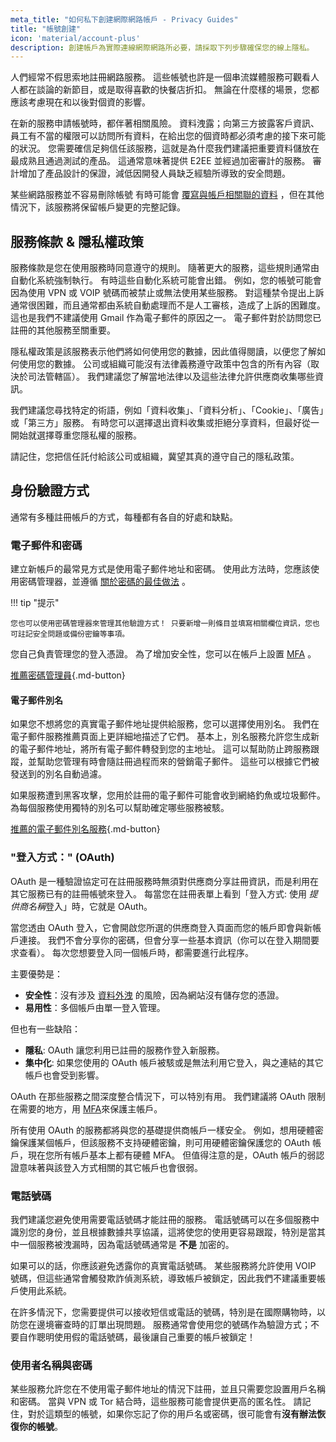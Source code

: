 ```yaml
---
meta_title: "如何私下創建網際網路帳戶 - Privacy Guides"
title: "帳號創建"
icon: 'material/account-plus'
description: 創建帳戶為實際連線網際網路所必要，請採取下列步驟確保您的線上隱私。
---
```


人們經常不假思索地註冊網路服務。 這些帳號也許是一個串流媒體服務可觀看人人都在談論的新節目，或是取得喜歡的快餐店折扣。 無論在什麼樣的場景，您都應該考慮現在和以後對個資的影響。

在新的服務申請帳號時，都伴著相關風險。 資料洩露；向第三方披露客戶資訊、員工有不當的權限可以訪問所有資料，在給出您的個資時都必須考慮的接下來可能的狀況。 您需要確信足夠信任該服務，這就是為什麼我們建議把重要資料儲放在最成熟且通過測試的產品。 這通常意味著提供 E2EE 並經過加密審計的服務。 審計增加了產品設計的保證，減低因開發人員缺乏經驗所導致的安全問題。

某些網路服務並不容易刪除帳號 有時可能會 [覆寫與帳戶相關聯的資料](account-deletion.md#overwriting-account-information) ，但在其他情況下，該服務將保留帳戶變更的完整記錄。

## 服務條款 & 隱私權政策

服務條款是您在使用服務時同意遵守的規則。 隨著更大的服務，這些規則通常由自動化系統強制執行。 有時這些自動化系統可能會出錯。 例如，您的帳號可能會因為使用 VPN 或 VOIP 號碼而被禁止或無法使用某些服務。 對這種禁令提出上訴通常很困難，而且通常都由系統自動處理而不是人工審核，造成了上訴的困難度。 這也是我們不建議使用 Gmail 作為電子郵件的原因之一。 電子郵件對於訪問您已註冊的其他服務至關重要。

隱私權政策是該服務表示他們將如何使用您的數據，因此值得閱讀，以便您了解如何使用您的數據。 公司或組織可能沒有法律義務遵守政策中包含的所有內容（取決於司法管轄區）。 我們建議您了解當地法律以及這些法律允許供應商收集哪些資訊。

我們建議您尋找特定的術語，例如「資料收集」、「資料分析」、「Cookie」、「廣告」或「第三方」服務。 有時您可以選擇退出資料收集或拒絕分享資料，但最好從一開始就選擇尊重您隱私權的服務。

請記住，您把信任託付給該公司或組織，冀望其真的遵守自己的隱私政策。

## 身份驗證方式

通常有多種註冊帳戶的方式，每種都有各自的好處和缺點。

### 電子郵件和密碼

建立新帳戶的最常見方式是使用電子郵件地址和密碼。 使用此方法時，您應該使用密碼管理器，並遵循 [關於密碼的最佳做法](passwords-overview.md) 。

!!! tip "提示"

    您也可以使用密碼管理器來管理其他驗證方式！ 只要新增一則條目並填寫相關欄位資訊，您也可註記安全問題或備份密鑰等事項。

您自己負責管理您的登入憑證。 為了增加安全性，您可以在帳戶上設置 [MFA](multi-factor-authentication.md) 。

[推薦密碼管理員](../passwords.md ""){.md-button}

#### 電子郵件別名

如果您不想將您的真實電子郵件地址提供給服務，您可以選擇使用別名。 我們在電子郵件服務推薦頁面上更詳細地描述了它們。 基本上，別名服務允許您生成新的電子郵件地址，將所有電子郵件轉發到您的主地址。 這可以幫助防止跨服務跟蹤，並幫助您管理有時會隨註冊過程而來的營銷電子郵件。 這些可以根據它們被發送到的別名自動過濾。

如果服務遭到黑客攻擊，您用於註冊的電子郵件可能會收到網絡釣魚或垃圾郵件。 為每個服務使用獨特的別名可以幫助確定哪些服務被駭。

[推薦的電子郵件別名服務](../email.md#email-aliasing-services ""){.md-button}

### "登入方式：" (OAuth)

OAuth 是一種驗證協定可在註冊服務時無須對供應商分享註冊資訊，而是利用在其它服務已有的註冊帳號來登入。 每當您在註冊表單上看到「登入方式: 使用 *提供商名稱*登入」時，它就是 OAuth。

當您透由 OAuth 登入，它會開啟您所選的供應商登入頁面而您的帳戶即會與新帳戶連接。 我們不會分享你的密碼，但會分享一些基本資訊（你可以在登入期間要求查看）。 每次您想要登入同一個帳戶時，都需要進行此程序。

主要優勢是：

- **安全性**：沒有涉及 [資料外洩](https://en.wikipedia.org/wiki/Data_breach) 的風險，因為網站沒有儲存您的憑證。
- **易用性**：多個帳戶由單一登入管理。

但也有一些缺陷：

- **隱私**: OAuth 讓您利用已註冊的服務作登入新服務。
- **集中化**: 如果您使用的 OAuth 帳戶被駭或是無法利用它登入，與之連結的其它帳戶也會受到影響。

OAuth 在那些服務之間深度整合情況下，可以特別有用。 我們建議將 OAuth 限制在需要的地方，用 [MFA](multi-factor-authentication.md)來保護主帳戶。

所有使用 OAuth 的服務都將與您的基礎提供商帳戶一樣安全。 例如，想用硬體密鑰保護某個帳戶，但該服務不支持硬體密鑰，則可用硬體密鑰保護您的 OAuth 帳戶，現在您所有帳戶基本上都有硬體 MFA。 但值得注意的是，OAuth 帳戶的弱認證意味著與該登入方式相關的其它帳戶也會很弱。

### 電話號碼

我們建議您避免使用需要電話號碼才能註冊的服務。 電話號碼可以在多個服務中識別您的身份，並且根據數據共享協議，這將使您的使用更容易跟蹤，特別是當其中一個服務被洩漏時，因為電話號碼通常是 **不是** 加密的。

如果可以的話，你應該避免透露你的真實電話號碼。 某些服務將允許使用 VOIP 號碼，但這些通常會觸發欺詐偵測系統，導致帳戶被鎖定，因此我們不建議重要帳戶使用此系統。

在許多情況下，您需要提供可以接收短信或電話的號碼，特別是在國際購物時，以防您在邊境審查時的訂單出現問題。 服務通常會使用您的號碼作為驗證方式；不要自作聰明使用假的電話號碼，最後讓自己重要的帳戶被鎖定！

### 使用者名稱與密碼

某些服務允許您在不使用電子郵件地址的情況下註冊，並且只需要您設置用戶名稱和密碼。 當與 VPN 或 Tor 結合時，這些服務可能會提供更高的匿名性。 請記住，對於這類型的帳號，如果你忘記了你的用戶名或密碼，很可能會有**沒有辦法恢復你的帳號**。
